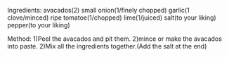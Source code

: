 Ingredients:
avacados(2)
small onion(1/finely chopped)
garlic(1 clove/minced)
ripe tomatoe(1/chopped)
lime(1/juiced)
salt(to your liking)
pepper(to your liking)

Method:
1)Peel the avacados and pit them.
2)mince or make the avacados into paste.
2)Mix all the ingredients together.(Add the salt at the end)

